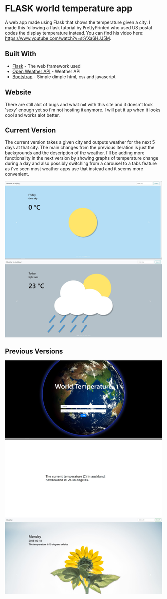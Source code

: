 # FLASK world temperature app
A web app made using Flask that shows the temperature given a city. I made this following a flask tutorial by PrettyPrinted who used US postal codes the display temperature instead. You can find his video here: https://www.youtube.com/watch?v=sbYXa6HJJ5M.

## Built With

* [Flask](http://flask.pocoo.org/) - The web framework used
* [Open Weather API](https://openweathermap.org/api) - Weather API
* [Bootstrap](https://getbootstrap.com/) - Simple dimple html, css and javascript

## Website
There are still alot of bugs and what not with this site and it doesn't look 'sexy' enough yet so i'm not hosting it anymore. I will put it up when it looks cool and works alot better.

## Current Version
The current version takes a given city and outputs weather for the next 5 days at that city. The main changes from the previous iteration is just the backgrounds and the description of the weather. I'll be adding more functionality in the next version by showing graphs of temperature change during a day and also possibly switching from a carousel to a tabs feature as i've seen most weather apps use that instead and it seems more convenient.

<img src="readme/coolbackgrounds1.JPG">
<img src="readme/coolbackgrounds2.JPG">

## Previous Versions

  <img src="readme/tempv1.JPG">

  <img src="readme/tempv1Output.JPG">
  
  <img src="readme/sunflower.JPG">
  

